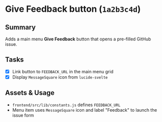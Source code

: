 # Give Feedback button (`1a2b3c4d`)

## Summary
Adds a main menu **Give Feedback** button that opens a pre-filled GitHub issue.

## Tasks
- [x] Link button to `FEEDBACK_URL` in the main menu grid
- [x] Display `MessageSquare` icon from `lucide-svelte`

## Assets & Usage
- `frontend/src/lib/constants.js` defines `FEEDBACK_URL`
- Menu item uses `MessageSquare` icon and label "Feedback" to launch the issue form
